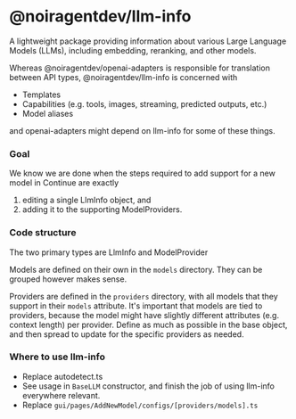 # @noiragentdev/llm-info

A lightweight package providing information about various Large Language Models (LLMs), including embedding, reranking, and other models.

Whereas @noiragentdev/openai-adapters is responsible for translation between API types, @noiragentdev/llm-info is concerned with

- Templates
- Capabilities (e.g. tools, images, streaming, predicted outputs, etc.)
- Model aliases

and openai-adapters might depend on llm-info for some of these things.

### Goal

We know we are done when the steps required to add support for a new model in Continue are exactly

1. editing a single LlmInfo object, and
2. adding it to the supporting ModelProviders.

### Code structure

The two primary types are LlmInfo and ModelProvider

Models are defined on their own in the `models` directory. They can be grouped however makes sense.

Providers are defined in the `providers` directory, with all models that they support in their `models` attribute. It's important that models are tied to providers, because the model might have slightly different attributes (e.g. context length) per provider. Define as much as possible in the base object, and then spread to update for the specific providers as needed.

### Where to use llm-info

- Replace autodetect.ts
- See usage in `BaseLLM` constructor, and finish the job of using llm-info everywhere relevant.
- Replace `gui/pages/AddNewModel/configs/[providers/models].ts`
